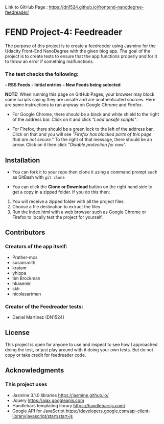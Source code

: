 Link to GitHub Page : https://dn1524.github.io/frontend-nanodegree-feedreader/

# FEND Project-4: Feedreader

The purpose of this project is to create a feedreeder using Jasmine for the Udacity Front-End NanoDegree with the given blog app. The goal of the project is to create tests to ensure that the app functions properly and for it to throw an error if something malfunctions.

### The test checks the following:
**- RSS Feeds**
**- Initial entries**
**- New Feeds being selected**

**NOTE:** When running this page on GitHub Pages, your browser may block some scripts saying they are unsafe and are unathenticated sources. Here are some instructions to run anyway on Google Chrome and Firefox.

- For Google Chrome, there should be a black and white shield to the right of the address bar. Click on it and click *"Load unsafe scripts"*.

- For Firefox, there should be a green lock to the left of the address bar. Click on that and you will see *"Firefox has blocked parts of this page that are not secure."* To the right of that message, there should be an arrow. Click on it then click "*Disable protection for now*".


## Installation

- You can fork it to your repo then clone it using a command prompt such as GitBash with `git clone`

- You can click the **Clone or Download** button on the right hand side to get a copy in a zipped folder. If you do this then: 

1. You will receive a zipped folder with all the project files.
2. Choose a file destination to extract the files
3. Run the Index.html with a web browser such as Google Chrome or Firefox to locally test the project for yourself.

## Contributors

### Creators of the app itself:
- Prather-mcs
- susansmith
- kratam
- yhippa
- tim Brockman
- hkasemir
- skh
- nicolasartman

### Creator of the Feedreader tests:
- Daniel Martinez (DN1524)


## License

This project is open for anyone to use and inspect to see how I approached doing the test, or just play around with it doing your own tests. But do not copy or take credit for feedreader code.


## Acknowledgments

### This project uses
- Jasmine 3.1.0 libraries https://jasmine.github.io/
- Jquery https://ajax.googleapis.com
- Handlebars templating library https://handlebarsjs.com/
- Google API for JavaScript https://developers.google.com/api-client-library/javascript/start/start-js
